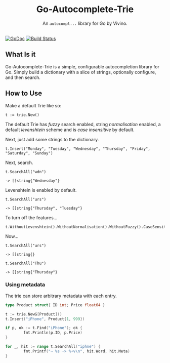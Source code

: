 <h1 align="center">Go-Autocomplete-Trie</h1>

<div align="center">
  An <code>autocompl...</code> library for Go by Vivino.
</div>

<br />

[![GoDoc](https://godoc.org/github.com/your-org/fuzzytrie?status.svg)](https://godoc.org/github.com/your-org/fuzzytrie) [![Build Status](https://travis-ci.com/Vivino/go-autocomplete-trie.svg?branch=master)](https://travis-ci.com/Vivino/go-autocomplete-trie)

## What Is it

Go-Autocomplete-Trie is a simple, configurable autocompletion library for Go. Simply build a dictionary with a slice of strings, optionally configure, and then search.

## How to Use

Make a default Trie like so: 

```t := trie.New()``` 

The default Trie has *fuzzy* search enabled, string *normalisation* enabled, a default *levenshtein* scheme and is *case insensitive* by default.

Next, just add some strings to the dictionary.

```
t.Insert("Monday", "Tuesday", "Wednesday", "Thursday", "Friday", "Saturday", "Sunday")
```

Next, search.

```
t.SearchAll("wdn")

-> []string{"Wednesday"}
```

Levenshtein is enabled by default.

```
t.SearchAll("urs")

-> []string{"Thursday", "Tuesday"}
```

To turn off the features...

```
t.WithoutLevenshtein().WithoutNormalisation().WithoutFuzzy().CaseSensitive()
```

Now...

```
t.SearchAll("urs")

-> []string{}

t.SearchAll("Thu")

-> []string{"Thursday"}
```

### Using metadata

The trie can store arbitrary metadata with each entry.

```go
type Product struct{ ID int; Price float64 }

t := trie.NewG[Product]()
t.Insert("iPhone", Product{1, 999})

if p, ok := t.Find("iPhone"); ok {
        fmt.Println(p.ID, p.Price)
}

for _, hit := range t.SearchAll("iphne") {
        fmt.Printf("~ %s -> %+v\n", hit.Word, hit.Meta)
}
```
